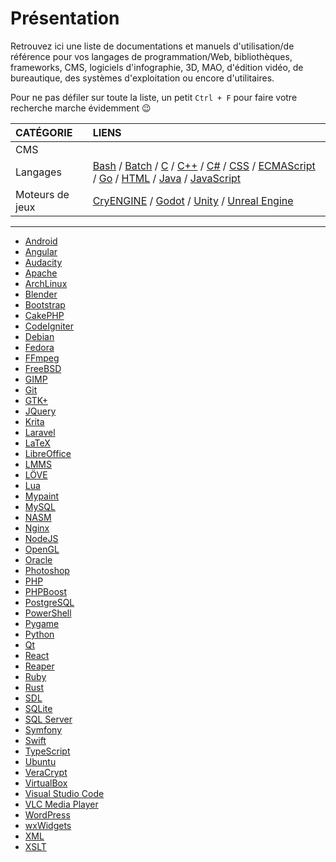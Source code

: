 # Présentation

Retrouvez ici une liste de documentations et manuels d'utilisation/de référence pour vos langages de programmation/Web, bibliothèques, frameworks, CMS, logiciels d'infographie, 3D, MAO, d'édition vidéo, de bureautique, des systèmes d'exploitation ou encore d'utilitaires.

Pour ne pas défiler sur toute la liste, un petit `Ctrl + F` pour faire votre recherche marche évidemment 😉

|CATÉGORIE|LIENS|
|:--|:--|
|CMS||
|Langages|[Bash](https://www.gnu.org/software/bash/manual/bashref.html) / [Batch](https://docs.microsoft.com/en-us/azure/batch) / [C](https://fr.cppreference.com/w/c) / [C++](https://fr.cppreference.com) / [C#](https://docs.microsoft.com/fr-fr/dotnet/csharp/index) / [CSS](https://www.w3.org/TR/css-color-4) / [ECMAScript](http://www.ecma-international.org/publications/standards/Ecma-262.htm) / [Go](https://golang.org/doc) / [HTML](https://www.w3.org/TR/html) / [Java](https://docs.oracle.com/en/java/javase/index.html) / [JavaScript](https://developer.mozilla.org/fr/docs/Web/JavaScript/Reference)|
|Moteurs de jeux|[CryENGINE](https://docs.cryengine.com/display/CEMANUAL/CRYENGINE+V+Manual) / [Godot](http://docs.godotengine.org/en/3.1) / [Unity](https://docs.unity3d.com/Manual/index.html) / [Unreal Engine](https://docs.unrealengine.com/en-us)|

---

+ [Android](https://developer.android.com/docs)
+ [Angular](https://angular.io/docs)
+ [Audacity](https://manual.audacityteam.org/index.html)
+ [Apache](https://httpd.apache.org/docs/2.2/fr)
+ [ArchLinux](https://wiki.archlinux.fr)
+ [Blender](https://docs.blender.org)
+ [Bootstrap](https://getbootstrap.com/docs/4.3)
+ [CakePHP](https://book.cakephp.org/3.0/fr/index.html)
+ [CodeIgniter](https://codeigniter.com/docs)
+ [Debian](https://www.debian.org/doc/index.fr.html)
+ [Fedora](https://doc.fedora-fr.org/wiki/Accueil)
+ [FFmpeg](https://ffmpeg.org/documentation.html)
+ [FreeBSD](https://www.freebsd.org/doc/fr/books/handbook)
+ [GIMP](https://docs.gimp.org/2.10/fr)
+ [Git](https://git-scm.com/doc)
+ [GTK+](https://www.gtk.org/documentation.php)
+ [JQuery](https://api.jquery.com)
+ [Krita](https://docs.krita.org/fr/index.html)
+ [Laravel](https://laravel.com/docs/5.8)
+ [LaTeX](https://www.latex-project.org/help/documentation)
+ [LibreOffice](https://wiki.documentfoundation.org/Documentation/fr)
+ [LMMS](https://lmms.io/documentation)
+ [LÖVE](https://love2d.org/wiki/love_(Fran%C3%A7ais))
+ [Lua](https://www.lua.org/docs.html)
+ [Mypaint](https://github.com/mypaint/mypaint/wiki/Documentation)
+ [MySQL](https://dev.mysql.com/doc/refman/8.0/en)
+ [NASM](https://www.nasm.us/doc)
+ [Nginx](https://nginx.org/en/docs)
+ [NodeJS](https://nodejs.org/en/docs)
+ [OpenGL](https://www.opengl.org/documentation)
+ [Oracle](https://docs.oracle.com/cd/B19306_01/index.htm)
+ [Photoshop](https://helpx.adobe.com/content/dam/help/en/pdf/photoshop_reference.pdf)
+ [PHP](https://www.php.net/manual/fr/index.php)
+ [PHPBoost](https://www.phpboost.com/wiki/wiki.php)
+ [PostgreSQL](https://docs.postgresql.fr)
+ [PowerShell](https://docs.microsoft.com/fr-fr/powershell)
+ [Pygame](https://www.pygame.org/docs)
+ [Python](https://docs.python.org/3)
+ [Qt](https://doc.qt.io)
+ [React](https://reactjs.org/docs)
+ [Reaper](https://www.reaper.fm/userguide.php)
+ [Ruby](https://ruby-doc.org)
+ [Rust](https://doc.rust-lang.org)
+ [SDL](https://wiki.libsdl.org)
+ [SQLite](https://sqlite.org/docs.html)
+ [SQL Server](https://docs.microsoft.com/fr-fr/sql)
+ [Symfony](https://symfony.com/doc)
+ [Swift](https://swift.org/documentation)
+ [TypeScript](https://www.typescriptlang.org/docs)
+ [Ubuntu](https://doc.ubuntu-fr.org)
+ [VeraCrypt](https://www.veracrypt.fr/en/Documentation.html)
+ [VirtualBox](https://www.virtualbox.org/wiki/Documentation)
+ [Visual Studio Code](https://code.visualstudio.com/Docs)
+ [VLC Media Player](https://www.videolan.org/doc)
+ [WordPress](https://codex.wordpress.org/fr:Accueil)
+ [wxWidgets](https://www.wxwidgets.org/docs)
+ [XML](https://www.w3.org/TR/xml)
+ [XSLT](https://www.w3.org/TR/xslt-30)
